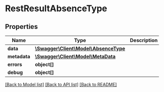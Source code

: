 # RestResultAbsenceType

## Properties
Name | Type | Description | Notes
------------ | ------------- | ------------- | -------------
**data** | [**\Swagger\Client\Model\AbsenceType**](AbsenceType.md) |  | [optional] 
**metadata** | [**\Swagger\Client\Model\MetaData**](MetaData.md) |  | [optional] 
**errors** | **object[]** |  | [optional] 
**debug** | **object[]** |  | [optional] 

[[Back to Model list]](../README.md#documentation-for-models) [[Back to API list]](../README.md#documentation-for-api-endpoints) [[Back to README]](../README.md)


